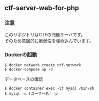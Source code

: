 ## ctf-server-web-for-php

### 注意
このリポジトリはCTFの問題サーバです。  
そのため意図的に脆弱性を埋め込んでいます。

### Dockerの起動
```
$ docker network create ctf-network
$ docker-compose up -d
```

データベースの確認
```
$ docker container exec -it mysql /bin/sh
$ mysql -u [ユーザー名] -p
```
